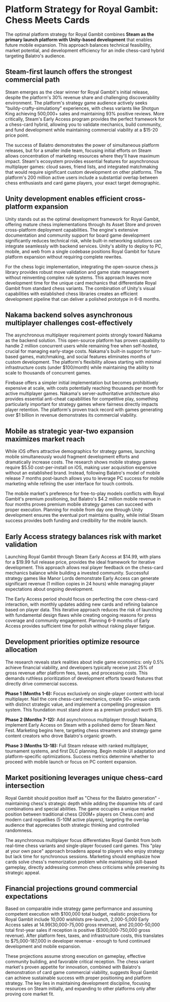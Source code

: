 # Platform Strategy for Royal Gambit: Chess Meets Cards

The optimal platform strategy for Royal Gambit combines **Steam as the primary launch platform with Unity-based development** that enables future mobile expansion. This approach balances technical feasibility, market potential, and development efficiency for an indie chess-card hybrid targeting Balatro's audience.

## Steam-first launch offers the strongest commercial path

Steam emerges as the clear winner for Royal Gambit's initial release, despite the platform's 30% revenue share and challenging discoverability environment. The platform's strategy game audience actively seeks "buildy-crafty-simulationy" experiences, with chess variants like Shotgun King achieving 500,000+ sales and maintaining 93% positive reviews. More critically, Steam's Early Access program provides the perfect framework for a chess-card hybrid, allowing you to validate mechanics, build community, and fund development while maintaining commercial viability at a $15-20 price point.

The success of Balatro demonstrates the power of simultaneous platform releases, but for a smaller indie team, focusing initial efforts on Steam allows concentration of marketing resources where they'll have maximum impact. Steam's ecosystem provides essential features for asynchronous multiplayer games: cloud saves, friend lists, and integrated matchmaking that would require significant custom development on other platforms. The platform's 200 million active users include a substantial overlap between chess enthusiasts and card game players, your exact target demographic.

## Unity development enables efficient cross-platform expansion

Unity stands out as the optimal development framework for Royal Gambit, offering mature chess implementations through its Asset Store and proven cross-platform deployment capabilities. The engine's extensive documentation and community support for board game development significantly reduces technical risk, while built-in networking solutions can integrate seamlessly with backend services. Unity's ability to deploy to PC, mobile, and web from a single codebase positions Royal Gambit for future platform expansion without requiring complete rewrites.

For the chess logic implementation, integrating the open-source chess.js library provides robust move validation and game state management without reinventing complex rule systems. This approach leaves more development time for the unique card mechanics that differentiate Royal Gambit from standard chess variants. The combination of Unity's visual capabilities with established chess libraries creates an efficient development pipeline that can deliver a polished prototype in 6-8 months.

## Nakama backend solves asynchronous multiplayer challenges cost-effectively

The asynchronous multiplayer requirement points strongly toward Nakama as the backend solution. This open-source platform has proven capability to handle 2 million concurrent users while remaining free when self-hosted, crucial for managing early-stage costs. Nakama's built-in support for turn-based games, matchmaking, and social features eliminates months of custom development. The platform's flexibility allows starting with minimal infrastructure costs (under $100/month) while maintaining the ability to scale to thousands of concurrent games.

Firebase offers a simpler initial implementation but becomes prohibitively expensive at scale, with costs potentially reaching thousands per month for active multiplayer games. Nakama's server-authoritative architecture also provides essential anti-cheat capabilities for competitive play, something particularly important for strategy games where fairness directly impacts player retention. The platform's proven track record with games generating over $1 billion in revenue demonstrates its commercial viability.

## Mobile as strategic year-two expansion maximizes market reach

While iOS offers attractive demographics for strategy games, launching mobile simultaneously would fragment development efforts and dramatically increase costs. The research shows mobile strategy games require $5.50 cost-per-install on iOS, making user acquisition expensive without an established brand. Instead, following Balatro's model of mobile release 7 months post-launch allows you to leverage PC success for mobile marketing while refining the user interface for touch controls.

The mobile market's preference for free-to-play models conflicts with Royal Gambit's premium positioning, but Balatro's $4.2 million mobile revenue in four months proves premium mobile strategy games can succeed with proper execution. Planning for mobile from day one through Unity development ensures the eventual port maintains quality, while initial Steam success provides both funding and credibility for the mobile launch.

## Early Access strategy balances risk with market validation

Launching Royal Gambit through Steam Early Access at $14.99, with plans for a $19.99 full release price, provides the ideal framework for iterative development. This approach allows real player feedback on the chess-card mechanics balance while building a invested community. Successful strategy games like Manor Lords demonstrate Early Access can generate significant revenue (1 million copies in 24 hours) while managing player expectations about ongoing development.

The Early Access period should focus on perfecting the core chess-card interaction, with monthly updates adding new cards and refining balance based on player data. This iterative approach reduces the risk of launching with fundamental design flaws while creating ongoing reasons for press coverage and community engagement. Planning 6-9 months of Early Access provides sufficient time for polish without risking player fatigue.

## Development priorities optimize resource allocation

The research reveals stark realities about indie game economics: only 0.5% achieve financial viability, and developers typically receive just 25% of gross revenue after platform fees, taxes, and processing costs. This demands ruthless prioritization of development efforts toward features that directly drive commercial success.

**Phase 1 (Months 1-6):** Focus exclusively on single-player content with local multiplayer. Nail the core chess-card mechanics, create 50+ unique cards with distinct strategic value, and implement a compelling progression system. This foundation must stand alone as a premium product worth $15.

**Phase 2 (Months 7-12):** Add asynchronous multiplayer through Nakama, implement Early Access on Steam with a polished demo for Steam Next Fest. Marketing begins here, targeting chess streamers and strategy game content creators who drove Balatro's organic growth.

**Phase 3 (Months 13-18):** Full Steam release with ranked multiplayer, tournament systems, and first DLC planning. Begin mobile UI adaptation and platform-specific optimizations. Success metrics determine whether to proceed with mobile launch or focus on PC content expansion.

## Market positioning leverages unique chess-card intersection

Royal Gambit should position itself as "Chess for the Balatro generation" - maintaining chess's strategic depth while adding the dopamine hits of card combinations and special abilities. The game occupies a unique market position between traditional chess (200M+ players on Chess.com) and modern card roguelikes (5-10M active players), targeting the overlap audience that appreciates both strategic thinking and controlled randomness.

The asynchronous multiplayer focus differentiates Royal Gambit from both real-time chess variants and single-player focused card games. This "play at your own pace" approach broadens appeal to players who enjoy strategy but lack time for synchronous sessions. Marketing should emphasize how cards solve chess's memorization problem while maintaining skill-based gameplay, directly addressing common chess criticisms while preserving its strategic appeal.

## Financial projections ground commercial expectations

Based on comparable indie strategy game performance and assuming competent execution with $100,000 total budget, realistic projections for Royal Gambit include 10,000 wishlists pre-launch, 2,000-5,000 Early Access sales at $14.99 ($30,000-75,000 gross revenue), and 20,000-50,000 total first-year sales if reception is positive ($300,000-750,000 gross revenue). After platform fees, taxes, and infrastructure costs, this translates to $75,000-187,000 in developer revenue - enough to fund continued development and mobile expansion.

These projections assume strong execution on gameplay, effective community building, and favorable critical reception. The chess variant market's proven appetite for innovation, combined with Balatro's demonstration of card game commercial viability, suggests Royal Gambit can achieve sustainable success with proper positioning and platform strategy. The key lies in maintaining development discipline, focusing resources on Steam initially, and expanding to other platforms only after proving core market fit.

